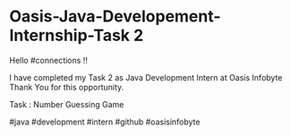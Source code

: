 # Oasis-Java-Developement-Internship-Task 2

Hello #connections !!

I have completed my Task 2 as Java Development Intern at Oasis Infobyte Thank You for this opportunity. 

Task : Number Guessing Game


#java #development #intern #github #oasisinfobyte
